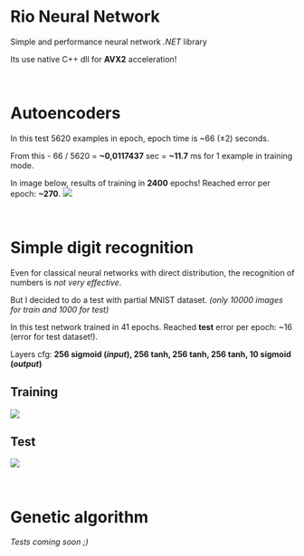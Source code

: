 # Rio Neural Network
Simple and performance neural network _.NET_ library

Its use native C++ dll for __AVX2__ acceleration!

 
# Autoencoders
In this test 5620 examples in epoch, epoch time is ~66 (±2) seconds.

From this - 66 / 5620 = __~0,0117437__ sec = __~11.7__ ms for 1 example in training mode.

In image below, results of training in __2400__ epochs! Reached error per epoch: __~270__.
[![](https://i.imgur.com/gcpUCJY.png)](https://i.imgur.com/gcpUCJY.png)

 
# Simple digit recognition
Even for classical neural networks with direct distribution, the recognition of numbers is _not very effective_.

But I decided to do a test with partial MNIST dataset. _(only 10000 images for train and 1000 for test)_

In this test network trained in 41 epochs. Reached __test__ error per epoch: ~16 (error for test dataset!).

Layers cfg: __256 sigmoid (_input_), 256 tanh, 256 tanh, 256 tanh, 10 sigmoid (_output_)__


## Training
[![](https://i.imgur.com/mBWkb2s.png)](https://i.imgur.com/mBWkb2s.png)

## Test
[![](https://i.imgur.com/zBGF166.png)](https://i.imgur.com/zBGF166.png)


 
# Genetic algorithm
_Tests coming soon ;)_
